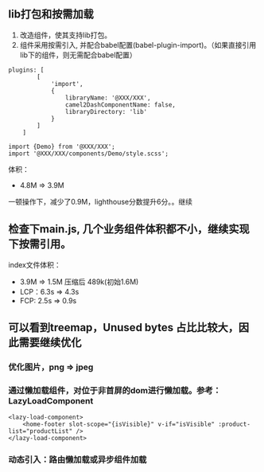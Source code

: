 ## lib打包和按需加载

1. 改造组件，使其支持lib打包。
2. 组件采用按需引入, 并配合babel配置(babel-plugin-import)。（如果直接引用lib下的组件，则无需配合babel配置）

```
plugins: [
        [
            'import',
            {
                libraryName: '@XXX/XXX',
                camel2DashComponentName: false,
                libraryDirectory: 'lib'
            }
        ]
    ]
```

```
import {Demo} from '@XXX/XXX';
import '@XXX/XXX/components/Demo/style.scss';
```

体积：
- 4.8M => 3.9M



一顿操作下，减少了0.9M，lighthouse分数提升6分。。继续


## 检查下main.js, 几个业务组件体积都不小，继续实现下按需引用。
 index文件体积：
 - 3.9M => 1.5M 压缩后 489k(初始1.6M)
 - LCP：6.3s => 4.3s
 - FCP: 2.5s => 0.9s




## 可以看到treemap，Unused bytes 占比比较大，因此需要继续优化


### 优化图片，png => jpeg
### 通过懒加载组件，对位于非首屏的dom进行懒加载。参考：LazyLoadComponent
```
<lazy-load-component>
    <home-footer slot-scope="{isVisible}" v-if="isVisible" :product-list="productList" />
</lazy-load-component>
```

### 动态引入：路由懒加载或异步组件加载